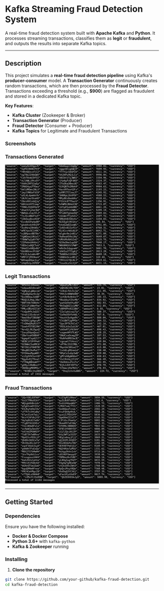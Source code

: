# Kafka Streaming Fraud Detection System

A real-time fraud detection system built with **Apache Kafka** and **Python**. It processes streaming transactions, classifies them as **legit** or **fraudulent**, and outputs the results into separate Kafka topics.

---

## Description

This project simulates a **real-time fraud detection pipeline** using Kafka's **producer-consumer** model. A **Transaction Generator** continuously creates random transactions, which are then processed by the **Fraud Detector**. Transactions exceeding a threshold (e.g., **$900**) are flagged as fraudulent and stored in a dedicated Kafka topic.

**Key Features**:
- **Kafka Cluster** (Zookeeper & Broker)
- **Transaction Generator** (Producer)
- **Fraud Detector** (Consumer + Producer)
- **Kafka Topics** for Legitimate and Fraudulent Transactions

### Screenshots

### Transactions Generated
![Transactions Generated Output](./2.png)

### Legit Transactions
![Legit Transactions Output](./3.png)

### Fraud Transactions
![Fraud Transactions Output](./4.png)

---

## Getting Started

### Dependencies

Ensure you have the following installed:
- **Docker & Docker Compose**
- **Python 3.6+** with `kafka-python`
- **Kafka & Zookeeper** running

### Installing

1. **Clone the repository**
```sh
git clone https://github.com/your-github/kafka-fraud-detection.git
cd kafka-fraud-detection




